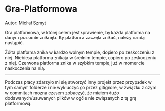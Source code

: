 # Gra-Platformowa

Autor: Michał Szmyt

Gra platformowa, w której celem jest sprawienie, by każda platforma na danym poziomie zniknęła. By platforma zaczęła znikać, należy na nią nastąpić. 

Żółta platforma znika w bardzo wolnym tempie, dopiero po zeskoczeniu z niej.
Niebiesa platforma znikaja w średnim tempie, dopiero po zeskoczeniu z niej.
Czerwona platforma znika w szybkim tempie, już w momencie naskoczenia na nią.

***
Podczas pracy zdarzyło mi się stworzyć inny projekt przez przypadek w tym samym folderze i nie wykluczyć go przez gitignore, w związku z czym w commitach można czasem zobaczyć, że miałem dużo dodawanych/usuwanych plików w ogóle nie związanych z tą grą platformową.
